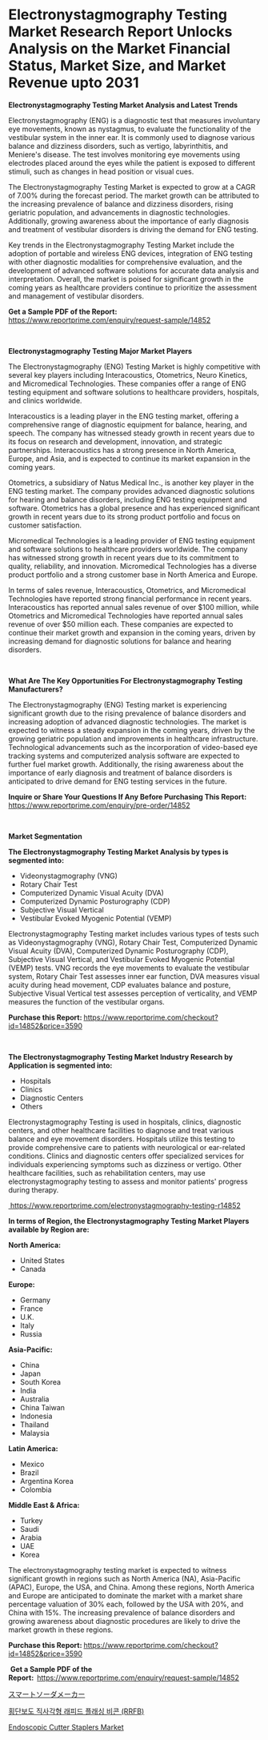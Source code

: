 <p><h1>Electronystagmography Testing Market Research Report Unlocks Analysis on the Market Financial Status, Market Size, and Market Revenue upto 2031</h1></p><p><strong>Electronystagmography Testing Market Analysis and Latest Trends</strong></p>
<p><p>Electronystagmography (ENG) is a diagnostic test that measures involuntary eye movements, known as nystagmus, to evaluate the functionality of the vestibular system in the inner ear. It is commonly used to diagnose various balance and dizziness disorders, such as vertigo, labyrinthitis, and Meniere's disease. The test involves monitoring eye movements using electrodes placed around the eyes while the patient is exposed to different stimuli, such as changes in head position or visual cues.</p><p>The Electronystagmography Testing Market is expected to grow at a CAGR of 7.00% during the forecast period. The market growth can be attributed to the increasing prevalence of balance and dizziness disorders, rising geriatric population, and advancements in diagnostic technologies. Additionally, growing awareness about the importance of early diagnosis and treatment of vestibular disorders is driving the demand for ENG testing.</p><p>Key trends in the Electronystagmography Testing Market include the adoption of portable and wireless ENG devices, integration of ENG testing with other diagnostic modalities for comprehensive evaluation, and the development of advanced software solutions for accurate data analysis and interpretation. Overall, the market is poised for significant growth in the coming years as healthcare providers continue to prioritize the assessment and management of vestibular disorders.</p></p>
<p><strong>Get a Sample PDF of the Report:&nbsp;</strong> <a href="https://www.reportprime.com/enquiry/request-sample/14852">https://www.reportprime.com/enquiry/request-sample/14852</a></p>
<p>&nbsp;</p>
<p><strong>Electronystagmography Testing Major Market Players</strong></p>
<p><p>The Electronystagmography (ENG) Testing Market is highly competitive with several key players including Interacoustics, Otometrics, Neuro Kinetics, and Micromedical Technologies. These companies offer a range of ENG testing equipment and software solutions to healthcare providers, hospitals, and clinics worldwide.</p><p>Interacoustics is a leading player in the ENG testing market, offering a comprehensive range of diagnostic equipment for balance, hearing, and speech. The company has witnessed steady growth in recent years due to its focus on research and development, innovation, and strategic partnerships. Interacoustics has a strong presence in North America, Europe, and Asia, and is expected to continue its market expansion in the coming years.</p><p>Otometrics, a subsidiary of Natus Medical Inc., is another key player in the ENG testing market. The company provides advanced diagnostic solutions for hearing and balance disorders, including ENG testing equipment and software. Otometrics has a global presence and has experienced significant growth in recent years due to its strong product portfolio and focus on customer satisfaction.</p><p>Micromedical Technologies is a leading provider of ENG testing equipment and software solutions to healthcare providers worldwide. The company has witnessed strong growth in recent years due to its commitment to quality, reliability, and innovation. Micromedical Technologies has a diverse product portfolio and a strong customer base in North America and Europe.</p><p>In terms of sales revenue, Interacoustics, Otometrics, and Micromedical Technologies have reported strong financial performance in recent years. Interacoustics has reported annual sales revenue of over $100 million, while Otometrics and Micromedical Technologies have reported annual sales revenue of over $50 million each. These companies are expected to continue their market growth and expansion in the coming years, driven by increasing demand for diagnostic solutions for balance and hearing disorders.</p></p>
<p>&nbsp;</p>
<p><strong>What Are The Key Opportunities For Electronystagmography Testing Manufacturers?</strong></p>
<p><p>The Electronystagmography (ENG) Testing market is experiencing significant growth due to the rising prevalence of balance disorders and increasing adoption of advanced diagnostic technologies. The market is expected to witness a steady expansion in the coming years, driven by the growing geriatric population and improvements in healthcare infrastructure. Technological advancements such as the incorporation of video-based eye tracking systems and computerized analysis software are expected to further fuel market growth. Additionally, the rising awareness about the importance of early diagnosis and treatment of balance disorders is anticipated to drive demand for ENG testing services in the future.</p></p>
<p><strong>Inquire or Share Your Questions If Any Before Purchasing This Report:</strong> <a href="https://www.reportprime.com/enquiry/pre-order/14852">https://www.reportprime.com/enquiry/pre-order/14852</a></p>
<p>&nbsp;</p>
<p><strong>Market Segmentation</strong></p>
<p><strong>The Electronystagmography Testing Market Analysis by types is segmented into:</strong></p>
<p><ul><li>Videonystagmography (VNG)</li><li>Rotary Chair Test</li><li>Computerized Dynamic Visual Acuity (DVA)</li><li>Computerized Dynamic Posturography (CDP)</li><li>Subjective Visual Vertical</li><li>Vestibular Evoked Myogenic Potential (VEMP)</li></ul></p>
<p><p>Electronystagmography Testing market includes various types of tests such as Videonystagmography (VNG), Rotary Chair Test, Computerized Dynamic Visual Acuity (DVA), Computerized Dynamic Posturography (CDP), Subjective Visual Vertical, and Vestibular Evoked Myogenic Potential (VEMP) tests. VNG records the eye movements to evaluate the vestibular system, Rotary Chair Test assesses inner ear function, DVA measures visual acuity during head movement, CDP evaluates balance and posture, Subjective Visual Vertical test assesses perception of verticality, and VEMP measures the function of the vestibular organs.</p></p>
<p><strong>Purchase this Report:&nbsp;</strong><a href="https://www.reportprime.com/checkout?id=14852&price=3590">https://www.reportprime.com/checkout?id=14852&price=3590</a></p>
<p>&nbsp;</p>
<p><strong>The Electronystagmography Testing Market Industry Research by Application is segmented into:</strong></p>
<p><ul><li>Hospitals</li><li>Clinics</li><li>Diagnostic Centers</li><li>Others</li></ul></p>
<p><p>Electronystagmography Testing is used in hospitals, clinics, diagnostic centers, and other healthcare facilities to diagnose and treat various balance and eye movement disorders. Hospitals utilize this testing to provide comprehensive care to patients with neurological or ear-related conditions. Clinics and diagnostic centers offer specialized services for individuals experiencing symptoms such as dizziness or vertigo. Other healthcare facilities, such as rehabilitation centers, may use electronystagmography testing to assess and monitor patients' progress during therapy.</p></p>
<p><a href="https://www.reportprime.com/electronystagmography-testing-r14852">&nbsp;https://www.reportprime.com/electronystagmography-testing-r14852</a></p>
<p><strong>In terms of Region, the Electronystagmography Testing Market Players available by Region are:</strong></p>
<p>
    <p> <strong> North America: </strong>
        <ul>
            <li>United States</li>
            <li>Canada</li>
        </ul>
        </p> 
    <p> <strong> Europe: </strong>
        <ul>
            <li>Germany</li>
            <li>France</li>
            <li>U.K.</li>
            <li>Italy</li>
            <li>Russia</li>
        </ul>
        </p> 
    <p> <strong> Asia-Pacific: </strong>
        <ul>
            <li>China</li>
            <li>Japan</li>
            <li>South Korea</li>
            <li>India</li>
            <li>Australia</li>
            <li>China Taiwan</li>
            <li>Indonesia</li>
            <li>Thailand</li>
            <li>Malaysia</li>
        </ul>
        </p> 
    <p> <strong> Latin America: </strong>
        <ul>
            <li>Mexico</li>
            <li>Brazil</li>
            <li>Argentina Korea</li>
            <li>Colombia</li>
        </ul>
        </p> 
    <p> <strong> Middle East & Africa: </strong>
        <ul>
            <li>Turkey</li>
            <li>Saudi</li>
            <li>Arabia</li>
            <li>UAE</li>
            <li>Korea</li>
        </ul>
    </p>
    </p>
<p><p>The electronystagmography testing market is expected to witness significant growth in regions such as North America (NA), Asia-Pacific (APAC), Europe, the USA, and China. Among these regions, North America and Europe are anticipated to dominate the market with a market share percentage valuation of 30% each, followed by the USA with 20%, and China with 15%. The increasing prevalence of balance disorders and growing awareness about diagnostic procedures are likely to drive the market growth in these regions.</p></p>
<p><strong>Purchase this Report: </strong><a href="https://www.reportprime.com/checkout?id=14852&price=3590">https://www.reportprime.com/checkout?id=14852&price=3590</a></p>
<p>&nbsp;<strong>Get a Sample PDF of the Report:&nbsp;&nbsp;</strong><a href="https://www.reportprime.com/enquiry/request-sample/14852">https://www.reportprime.com/enquiry/request-sample/14852</a></p>
<p><strong></strong></p>
<p><p><a href="https://github.com/zjkmgcs938405/Market-Research-Report-List-4/blob/main/193787887090.md">スマートソーダメーカー</a></p><p><a href="https://github.com/KellyLyncyh543964/Market-Research-Report-List-3/blob/main/5278940107915.md">횡단보도 직사각형 래피드 플래싱 비콘 (RRFB)</a></p><p><a href="https://medium.com/@joshavis90/endoscopic-cutter-staplers-market-size-is-growing-at-cagr-of-14-2-c537790633c8">Endoscopic Cutter Staplers Market</a></p></p>
